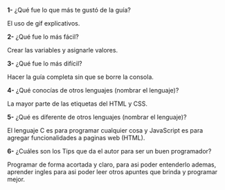 **1-** ¿Qué fue lo que más te gustó de la guía?

El uso de gif explicativos.

**2-** ¿Qué fue lo más fácil?

Crear las variables y asignarle valores.

**3-** ¿Qué fue lo más difícil?

Hacer la guía completa sin que se borre la consola.

**4-** ¿Qué conocías de otros lenguajes (nombrar el lenguaje)?

La mayor parte de las etiquetas del HTML y CSS.

**5-** ¿Qué es diferente de otros lenguajes (nombrar el lenguaje)?

El lenguaje C es para programar cualquier cosa y JavaScript es para agregar funcionalidades a paginas web (HTML).

**6-** ¿Cuáles son los Tips que da el autor para ser un buen programador?

Programar de forma acortada y claro, para asi poder entenderlo ademas, aprender ingles para asi poder leer otros apuntes que brinda y programar mejor.
